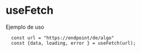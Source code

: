 # useFetch

Ejemplo de uso

```
  const url = "https://endpoint/de/algo"
  const {data, loading, error } = useFetch(url);
```
